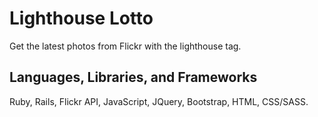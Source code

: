 # Lighthouse Lotto

Get the latest photos from Flickr with the lighthouse tag.

## Languages, Libraries, and Frameworks
Ruby, Rails, Flickr API, JavaScript, JQuery, Bootstrap, HTML, CSS/SASS.
